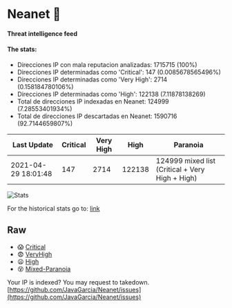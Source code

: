 # Neanet :hocho:
#### Threat intelligence feed
#### The stats:

- Direcciones IP con mala reputacion analizadas: 1715715 (100%)
- Direcciones IP determinadas como 'Critical':  147 (0.0085678565496%)
- Direcciones IP determinadas como 'Very High':  2714 (0.158184780106%)
- Direcciones IP determinadas como 'High':  122138 (7.11878138269)
- Total de direcciones IP indexadas en Neanet:  124999 (7.28553401934%)
- Total de direcciones IP descartadas en Neanet:  1590716 (92.7144659807%)

| Last Update | Critical | Very High | High | Paranoia |
| --- | --- | --- | --- | --- |
| 2021-04-29 18:01:48 | 147 | 2714 | 122138 | 124999 mixed list (Critical + Very High + High)|

![Stats](https://docs.google.com/spreadsheets/d/e/2PACX-1vSnaNMIXVabIpDJjufMlzH7poXnshF3mgd8Is1g9ytUEzVsP5my4Trn8f-xkoLLQ38xpL3HtmUexLo6/pubchart?oid=501124687&format=image)

For the historical stats go to: [link](/stats.csv)
## Raw
- :scream: [Critical](https://raw.githubusercontent.com/JavaGarcia/Neanet/master/blacklists/neanet_critical.txt)
- :fearful: [VeryHigh](https://raw.githubusercontent.com/JavaGarcia/Neanet/master/blacklists/neanet_veryHigh.txtt)
- :frowning: [High](https://raw.githubusercontent.com/JavaGarcia/Neanet/master/blacklists/neanet_high.txt)
- :dizzy_face: [Mixed-Paranoia](https://raw.githubusercontent.com/JavaGarcia/Neanet/master/blacklists/neanet_all.txt)


Your IP is indexed? You may request to takedown. [https://github.com/JavaGarcia/Neanet/issues](https://github.com/JavaGarcia/Neanet/issues)
























































































































































































































































































































































































































































































































































































































































































































































































































































































































































































































































































































































































































































































































































































































































































































































































































































































































































































































































































































































































































































































































































































































































































































































































































































































































































































































































































































































































































































































































































































































































































































































































































































































































































































































































































































































































































































































































































































































































































































































































































































































































































































































































































































































































































































































































































































































































































































































































































































































































































































































































































































































































































































































































































































































































































































































































































































































































































































































































































































































































































































































































































































